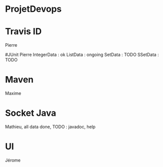 # ProjetDevops

# Travis ID
Pierre

#JUnit
Pierre
	IntegerData : ok
	ListData : ongoing
	SetData : TODO
	SSetData : TODO

# Maven
Maxime

# Socket Java
Mathieu, all data done, TODO : javadoc, help

# UI 
Jérome
